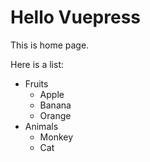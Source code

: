 <div>

# Hello Vuepress
This is home page.

Here is a list:

* Fruits
    * Apple
    * Banana
    * Orange
* Animals
    * Monkey
    * Cat

</div>
